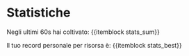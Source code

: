 # Statistiche

Negli ultimi 60s hai coltivato: {{itemblock stats_sum}}

Il tuo record personale per risorsa è: {{itemblock stats_best}}
